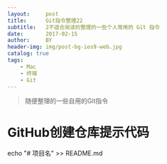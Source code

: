 ```yaml
---
layout:     post
title:      Git指令整理22
subtitle:   2不适合阅读的整理的一些个人常用的 Git 指令
date:       2017-02-15
author:     BY
header-img: img/post-bg-ios9-web.jpg
catalog: true
tags:
    - Mac
    - 终端
    - Git
---
```


>随便整理的一些自用的Git指令


# GitHub创建仓库提示代码

echo "# 项目名" >> README.md
